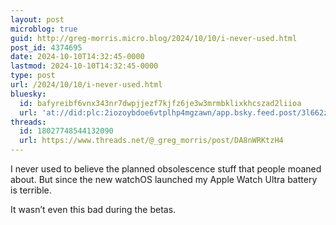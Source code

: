 ```yaml
---
layout: post
microblog: true
guid: http://greg-morris.micro.blog/2024/10/10/i-never-used.html
post_id: 4374695
date: 2024-10-10T14:32:45-0000
lastmod: 2024-10-10T14:32:45-0000
type: post
url: /2024/10/10/i-never-used.html
bluesky:
  id: bafyreibf6vnx343nr7dwpjjezf7kjfz6je3w3mrmbklixkhcszad2liioa
  url: 'at://did:plc:2iozoybdoe6vtplhp4mgzawn/app.bsky.feed.post/3l662zk5cej23'
threads:
  id: 18027748544132090
  url: https://www.threads.net/@_greg_morris/post/DA8nWRKtzH4
---
```

I never used to believe the planned obsolescence stuff that people moaned about. But since the new watchOS launched my Apple Watch Ultra battery is terrible. 

It wasn’t even this bad during the betas. 
